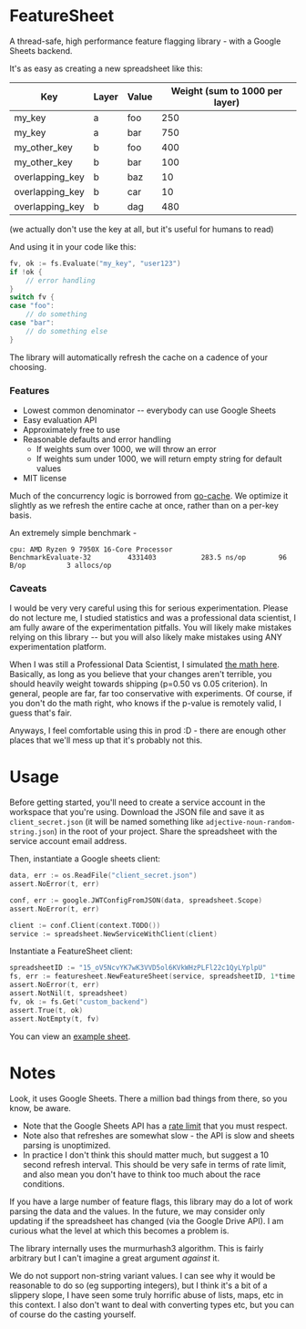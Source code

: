 # FeatureSheet

A thread-safe, high performance feature flagging library - with a Google Sheets backend. 

It's as easy as creating a new spreadsheet like this:

| Key              | Layer | Value | Weight (sum to 1000 per layer) |
|------------------|-------|-------|-------------------------------|
| my_key           | a     | foo   | 250                           |
| my_key           | a     | bar   | 750                           |
| my_other_key     | b     | foo   | 400                           |
| my_other_key     | b     | bar   | 100                           |
| overlapping_key  | b     | baz   | 10                            |
| overlapping_key  | b     | car   | 10                            |
| overlapping_key  | b     | dag   | 480                           |

(we actually don't use the key at all, but it's useful for humans to read)

And using it in your code like this:

```go
fv, ok := fs.Evaluate("my_key", "user123")
if !ok {
    // error handling
}
switch fv {
case "foo":
    // do something
case "bar":
    // do something else
}
```

The library will automatically refresh the cache on a cadence of your choosing. 


### Features

- Lowest common denominator -- everybody can use Google Sheets
- Easy evaluation API
- Approximately free to use
- Reasonable defaults and error handling
    - If weights sum over 1000, we will throw an error
    - If weights sum under 1000, we will return empty string for default values
- MIT license

Much of the concurrency logic is borrowed from [go-cache](https://github.com/patrickmn/go-cache/tree/master). We optimize it slightly as we refresh the entire cache at once, rather than on a per-key basis.


An extremely simple benchmark - 

```
cpu: AMD Ryzen 9 7950X 16-Core Processor            
BenchmarkEvaluate-32    	 4331403	       283.5 ns/op	      96 B/op	       3 allocs/op
```

### Caveats

I would be very very careful using this for serious experimentation. Please do not lecture me, I studied statistics and was a professional data scientist, I am fully aware of the experimentation pitfalls. You will likely make mistakes relying on this library -- but you will also likely make mistakes using ANY experimentation platform.

When I was still a Professional Data Scientist, I simulated [the math here](https://twitter.com/hingeloss/status/1189286349901324288). Basically, as long as you believe that your changes aren't terrible, you should heavily weight towards shipping (p=0.50 vs 0.05 criterion). In general, people are far, far too conservative with experiments. Of course, if you don't do the math right, who knows if the p-value is remotely valid, I guess that's fair. 

Anyways, I feel comfortable using this in prod :D - there are enough other places that we'll mess up that it's probably not this.

# Usage 

Before getting started, you'll need to create a service account in the workspace that you're using. Download the JSON file and save it as `client_secret.json` (it will be named something like `adjective-noun-random-string.json`) in the root of your project. Share the spreadsheet with the service account email address.

Then, instantiate a Google sheets client:

```go
data, err := os.ReadFile("client_secret.json")
assert.NoError(t, err)

conf, err := google.JWTConfigFromJSON(data, spreadsheet.Scope)
assert.NoError(t, err)

client := conf.Client(context.TODO())
service := spreadsheet.NewServiceWithClient(client)
```

Instantiate a FeatureSheet client:

```go
spreadsheetID := "15_oV5NcvYK7wK3VVD5ol6KVkWHzPLFl22c1QyLYplpU"
fs, err := featuresheet.NewFeatureSheet(service, spreadsheetID, 1*time.Second)
assert.NoError(t, err)
assert.NotNil(t, spreadsheet)
fv, ok := fs.Get("custom_backend")
assert.True(t, ok)
assert.NotEmpty(t, fv)
```

You can view an [example sheet](https://docs.google.com/spreadsheets/d/15_oV5NcvYK7wK3VVD5ol6KVkWHzPLFl22c1QyLYplpU/edit#gid=0).

# Notes

Look, it uses Google Sheets. There a million bad things from there, so you know, be aware.
- Note that the Google Sheets API has a [rate limit](https://developers.google.com/docs/api/limits) that you must respect. 
- Note also that refreshes are somewhat slow - the API is slow and sheets parsing is unoptimized. 
- In practice I don't think this should matter much, but suggest a 10 second refresh interval. This should be very safe in terms of rate limit, and also mean you don't have to think too much about the race conditions. 

If you have a large number of feature flags, this library may do a lot of work parsing the data and the values. In the future, we may consider only updating if the spreadsheet has changed (via the Google Drive API). I am curious what the level at which this becomes a problem is.

The library internally uses the murmurhash3 algorithm. This is fairly arbitrary but I can't imagine a great argument _against_ it.

We do not support non-string variant values. I can see why it would be reasonable to do so (eg supporting integers), but I think it's a bit of a slippery slope, I have seen some truly horrific abuse of lists, maps, etc in this context. I also don't want to deal with converting types etc, but you can of course do the casting yourself.